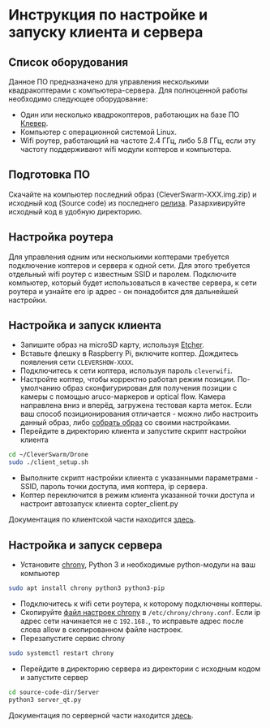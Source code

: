 # Инструкция по настройке и запуску клиента и сервера

## Список оборудования
Данное ПО предназначено для управления несколькими квадракоптерами с компьютера-сервера. Для полноценной работы необходимо следующее оборудование:
* Один или несколько квадрокоптеров, работающих на базе ПО [Клевер](https://github.com/copterexpress/clever).
* Компьютер с операционной системой Linux.
* Wifi роутер, работающий на частоте 2.4 ГГц, либо 5.8 ГГц, если эту частоту поддерживают wifi модули коптеров и компьютера.

## Подготовка ПО
Скачайте на компьютер последний образ (CleverSwarm-XXX.img.zip) и исходный код (Source code) из последнего [релиза](https://github.com/artem30801/CleverSwarm/releases/latest). Разархивируйте исходный код в удобную директорию.

## Настройка роутера
Для управления одним или несколькими коптерами требуется подключение коптеров и сервера к одной сети. Для этого требуется отдельный wifi роутер с известным SSID и паролем. Подключите компьютер, который будет использоваться в качестве сервера, к сети роутера и узнайте его ip адрес - он понадобится для дальнейшей настройки.

## Настройка и запуск клиента

* Запишите образ на microSD карту, используя [Etcher](https://www.balena.io/etcher/).
* Вставьте флешку в Raspberry Pi, включите коптер. Дождитесь появления сети `CLEVERSHOW-XXXX`.
* Подключитесь к сети коптера, используя пароль `cleverwifi`.
* Настройте коптер, чтобы корректно работал режим позиции. По-умолчанию образ сконфигурирован для получения позиции с камеры с помощью aruco-маркеров и optical flow. Камера направлена вниз и вперёд, загружена тестовая карта меток. Если ваш способ позиционирования отличается - можно либо настроить данный образ, либо [собрать образ](image-building.md) со своими настройками.
* Перейдите в директорию клиента и запустите скрипт настройки клиента
```bash
cd ~/CleverSwarm/Drone
sudo ./client_setup.sh
```
* Выполните скрипт настройки клиента с указанными параметрами - SSID, пароль точки доступа, имя коптера, ip сервера.
* Коптер переключится в режим клиента указанной точки доступа и настроит автозапуск клиента copter_client.py

Документация по клиентской части находится [здесь](client.md).

## Настройка и запуск сервера

* Установите [chrony](https://chrony.tuxfamily.org/index.html), Python 3 и необходимые python-модули на ваш компьютер
```bash
sudo apt install chrony python3 python3-pip
```

* Подключитесь к wifi сети роутера, к которому подключены коптеры.
* Скопируйте [файл настроек chrony](../Server/chrony.conf) в `/etc/chrony/chrony.conf`. Если ip адрес сети начинается не с `192.168.`, то исправьте адрес после слова allow в скопированном файле настроек.
* Перезапустите сервис chrony
```bash
sudo systemctl restart chrony
```
* Перейдите в директорию сервера из директории с исходным кодом и запустите сервер
```bash
cd source-code-dir/Server
python3 server_qt.py
```

Документация по серверной части находится [здесь](server.md).
<!--stackedit_data:
eyJoaXN0b3J5IjpbMTY0NDIxMjU5OV19
-->